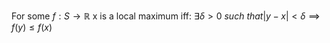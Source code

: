 For some $f: S \rightarrow \mathbb{R}$ x is a local maximum iff:
	$\exists \delta > 0 \ such \ that |y-x| < \delta \implies f(y) \le f(x)$	